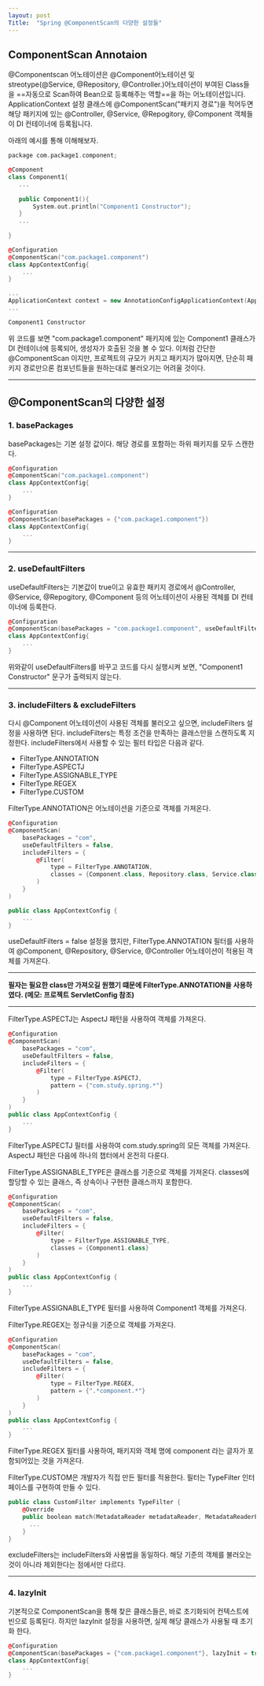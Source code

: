 ```yaml
---
layout: post
Title:  "Spring @ComponentScan의 다양한 설정들"
---
```


## ComponentScan Annotaion

@Componentscan 어노테이션은 @Component어노테이션 및 streotype(@Service, @Repository, @Controller.)어노테이션이 부여된 Class들을 ==자동으로 Scan하여 Bean으로 등록해주는 역할==을 하는 어노테이션입니다.
ApplicationContext 설정 클래스에 @ComponentScan("패키지 경로")을 적어두면 해당 패키지에 있는 @Controller, @Service, @Repogitory, @Component 객체들이 DI 컨테이너에 등록됩니다.

아래의 예시를 통해 이해해보자.

```cpp
package com.package1.component;

@Component
class Component1{
   ...
   
   public Component1(){
       System.out.println("Component1 Constructor");
   }
   ...
   
}
```

```cpp
@Configuration
@ComponentScan("com.package1.component")
class AppContextConfig{
    ...
}
```
```cpp
...
ApplicationContext context = new AnnotationConfigApplicationContext(AppContextConfig.class);
...
```
```cpp
Component1 Constructor
```
위 코드를 보면 "com.package1.component" 패키지에 있는 Component1 클래스가 DI 컨테이너에 등록되어, 생성자가 호출된 것을 볼 수 있다. 이처럼 간단한 @ComponentScan 이지만, 프로젝트의 규모가 커지고 패키지가 많아지면, 단순히 패키지 경로만으론 컴포넌트들을 원하는대로 불러오기는 어려울 것이다.
- - -

## @ComponentScan의 다양한 설정

### 1. basePackages
basePackages는 기본 설정 값이다. 해당 경로를 포함하는 하위 패키지를 모두 스캔한다.

```cpp
@Configuration
@ComponentScan("com.package1.component")
class AppContextConfig{
    ...
}
```
```cpp
@Configuration
@ComponentScan(basePackages = {"com.package1.component"})
class AppContextConfig{
    ...
}
```
- - -
### 2. useDefaultFilters
useDefaultFilters는 기본값이 true이고 유효한 패키지 경로에서 @Controller, @Service, @Repogitory, @Component 등의 어노테이션이 사용된 객체를 DI 컨테이너에 등록한다.

```cpp
@Configuration
@ComponentScan(basePackages = "com.package1.component", useDefaultFilters = false)
class AppContextConfig{
    ...
}
```
위와같이 useDefaultFilters를 바꾸고 코드를 다시 실행시켜 보면, "Component1 Constructor" 문구가 출력되지 않는다.
- - -
### 3. includeFilters & excludeFilters
다시 @Component 어노테이션이 사용된 객체를 불러오고 싶으면,  includeFilters 설정을 사용하면 된다. includeFilters는 특정 조건을 만족하는 클래스만을 스캔하도록 지정한다. includeFilters에서 사용할 수 있는 필터 타입은 다음과 같다.

- FilterType.ANNOTATION
- FilterType.ASPECTJ
- FilterType.ASSIGNABLE_TYPE
- FilterType.REGEX
- FilterType.CUSTOM

FilterType.ANNOTATION은 어노테이션을 기준으로 객체를 가져온다.
```cpp
@Configuration
@ComponentScan(
    basePackages = "com", 
    useDefaultFilters = false,
    includeFilters = {
        @Filter(
            type = FilterType.ANNOTATION, 
            classes = {Component.class, Repository.class, Service.class, Controller.class}
        )
    }
)

public class AppContextConfig {
    ...
} 
```
useDefaultFilters = false 설정을 했지만,  FilterType.ANNOTATION 필터를 사용하여 @Component, @Repository, @Service, @Controller 어노테이션이 적용된 객체를 가져온다.
- - -
**필자는 필요한 class만 가져오길 원했기 떄문에 FilterType.ANNOTATION을 사용하였다. (메모: 프로젝트 ServletConfig 참조)**
- - -
FilterType.ASPECTJ는 AspectJ 패턴을 사용하여 객체를 가져온다.
```cpp
@Configuration
@ComponentScan(
    basePackages = "com", 
    useDefaultFilters = false,
    includeFilters = {
        @Filter(
            type = FilterType.ASPECTJ, 
            pattern = {"com.study.spring.*"}
        )
    }
)
public class AppContextConfig {
    ...
}
```
FilterType.ASPECTJ 필터를 사용하여 com.study.spring의 모든 객체를 가져온다. AspectJ 패턴은 다음에 하나의 챕터에서 온전히 다룬다.

FilterType.ASSIGNABLE_TYPE은 클래스를 기준으로 객체를 가져온다. classes에 할당할 수 있는 클래스, 즉 상속이나 구현한 클래스까지 포함한다.
```cpp
@Configuration
@ComponentScan(
    basePackages = "com", 
    useDefaultFilters = false,
    includeFilters = {
        @Filter(
            type = FilterType.ASSIGNABLE_TYPE, 
            classes = {Component1.class}
        )
    }
)
public class AppContextConfig {
    ...
}
```
FilterType.ASSIGNABLE_TYPE 필터를 사용하여 Component1 객체를 가져온다.

FilterType.REGEX는 정규식을 기준으로 객체를 가져온다.
```cpp
@Configuration
@ComponentScan(
    basePackages = "com", 
    useDefaultFilters = false,
    includeFilters = {
        @Filter(
            type = FilterType.REGEX, 
            pattern = {".*component.*"}
        )
    }
)
public class AppContextConfig {
    ...
}
```
FilterType.REGEX 필터를 사용하여, 패키지와 객체 명에 component 라는 글자가 포함되어있는 것을 가져온다.

FilterType.CUSTOM은 개발자가 직접 만든 필터를 적용한다. 필터는 TypeFilter 인터페이스를 구현하여 만들 수 있다.
```cpp
public class CustomFilter implements TypeFilter {
    @Override
    public boolean match(MetadataReader metadataReader, MetadataReaderFactory metadataReaderFactory){
      ...
    }
}
```
excludeFilters는 includeFilters와 사용법을 동일하다. 해당 기준의 객체를 불러오는 것이 아니라 제외한다는 점에서만 다르다.
- - -

### 4. lazyInit
기본적으로 ComponentScan을 통해 찾은 클래스들은, 바로 초기화되어 컨텍스트에 빈으로 등록된다. 하지만 lazyInit 설정을 사용하면, 실제 해당 클래스가 사용될 때 초기화 한다.
```cpp
@Configuration
@ComponentScan(basePackages = {"com.package1.component"}, lazyInit = true)
class AppContextConfig{
    ...
}
```